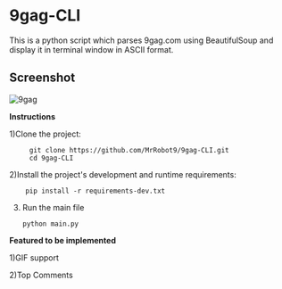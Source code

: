 # 9gag-CLI

This is a python script which parses 9gag.com using BeautifulSoup and display it in terminal window in ASCII format.

## Screenshot

![9gag](https://user-images.githubusercontent.com/37753430/52538337-1927ca00-2d37-11e9-8306-e8d76831af8d.png)

**Instructions**

1)Clone the project:
    
         git clone https://github.com/MrRobot9/9gag-CLI.git
         cd 9gag-CLI
         
2)Install the project's development and runtime requirements:

		pip install -r requirements-dev.txt
        
 3) Run the main file
  
  		python main.py
        
  
**Featured to be implemented**

1)GIF support

2)Top Comments

    
 
